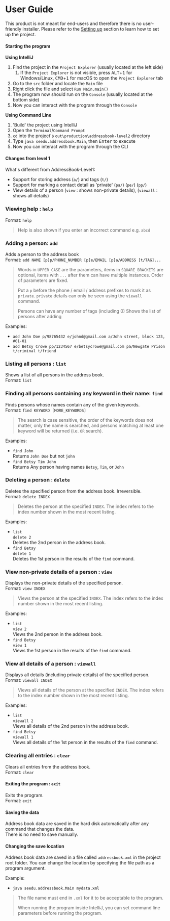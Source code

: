 # User Guide

This product is not meant for end-users and therefore there is no user-friendly installer. 
Please refer to the [Setting up](DeveloperGuide.md#setting-up) section to learn how to set up the project.

#### Starting the program

**Using IntelliJ**

1. Find the project in the `Project Explorer` (usually located at the left side)
   1. If the `Project Explorer` is not visible, press <kbd>ALT</kbd>+<kbd>1</kbd> for Windows/Linux, <kbd>CMD</kbd>+<kbd>1</kbd> for macOS to open the `Project Explorer` tab
2. Go to the `src` folder and locate the `Main` file
3. Right click the file and select `Run Main.main()`
4. The program now should run on the `Console` (usually located at the bottom side)
5. Now you can interact with the program through the `Console`

**Using Command Line**

1. 'Build' the project using IntelliJ
2. Open the `Terminal`/`Command Prompt`
3. `cd` into the project's `out\production\addressbook-level2` directory
4. Type `java seedu.addressbook.Main`, then <kbd>Enter</kbd> to execute
5. Now you can interact with the program through the CLI

#### Changes from level 1
What's different from AddressBook-Level1:
* Support for storing address (`a/`) and tags (`t/`)
* Support for marking a contact detail as 'private' (`pa/`) (`pe/`) (`pp/`) 
* View details of a person (`view` : shows non-private details), (`viewall` : shows all details)

### Viewing help : `help`
Format: `help`

> Help is also shown if you enter an incorrect command e.g. `abcd`
 
### Adding a person: `add`
Adds a person to the address book<br>
Format: `add NAME [p]p/PHONE_NUMBER [p]e/EMAIL [p]a/ADDRESS [t/TAG]...` 
 
> Words in `UPPER_CASE` are the parameters, items in `SQUARE_BRACKETS` are optional, 
> items with `...` after them can have multiple instances. Order of parameters are fixed. 
> 
> Put a `p` before the phone / email / address prefixes to mark it as `private`. `private` details can only
> be seen using the `viewall` command.
> 
> Persons can have any number of tags (including 0)
> Shows the list of persons after adding

Examples: 
* `add John Doe p/98765432 e/johnd@gmail.com a/John street, block 123, #01-01`
* `add Betsy Crowe pp/1234567 e/betsycrowe@gmail.com pa/Newgate Prison t/criminal t/friend`

### Listing all persons : `list`
Shows a list of all persons in the address book.<br>
Format: `list`

### Finding all persons containing any keyword in their name: `find`
Finds persons whose names contain any of the given keywords.<br>
Format: `find KEYWORD [MORE_KEYWORDS]`

> The search is case sensitive, the order of the keywords does not matter, only the name is searched, 
and persons matching at least one keyword will be returned (i.e. `OR` search).

Examples: 
* `find John`<br>
  Returns `John Doe` but not `john`
* `find Betsy Tim John`<br>
  Returns Any person having names `Betsy`, `Tim`, or `John`

### Deleting a person : `delete`
Deletes the specified person from the address book. Irreversible.<br>
Format: `delete INDEX`

> Deletes the person at the specified `INDEX`. 
  The index refers to the index number shown in the most recent listing.

Examples: 
* `list`<br>
  `delete 2`<br>
  Deletes the 2nd person in the address book.
* `find Betsy`<br> 
  `delete 1`<br>
  Deletes the 1st person in the results of the `find` command.

### View non-private details of a person : `view`
Displays the non-private details of the specified person.<br>
Format: `view INDEX`

> Views the person at the specified `INDEX`. 
  The index refers to the index number shown in the most recent listing.

Examples: 
* `list`<br>
  `view 2`<br>
  Views the 2nd person in the address book.
* `find Betsy` <br> 
  `view 1`<br>
  Views the 1st person in the results of the `find` command.

### View all details of a person : `viewall`
Displays all details (including private details) of the specified person.<br>
Format: `viewall INDEX`

> Views all details of the person at the specified `INDEX`. 
  The index refers to the index number shown in the most recent listing.

Examples: 
* `list`<br>
  `viewall 2`<br>
  Views all details of the 2nd person in the address book.
* `find Betsy`<br> 
  `viewall 1`<br>
  Views all details of the 1st person in the results of the `find` command.

### Clearing all entries : `clear`
Clears all entries from the address book.<br>
Format: `clear`  

#### Exiting the program : `exit`
Exits the program.<br>
Format: `exit`  

#### Saving the data 
Address book data are saved in the hard disk automatically after any command that changes the data.<br>
There is no need to save manually.

#### Changing the save location
Address book data are saved in a file called `addressbook.xml` in the project root folder.
You can change the location by specifying the file path as a program argument.

Example: 
* `java seedu.addressbook.Main mydata.xml`

> The file name must end in `.xml` for it to be acceptable to the program.
>
> When running the program inside IntelliJ, you can set command line parameters 
  before running the program.
